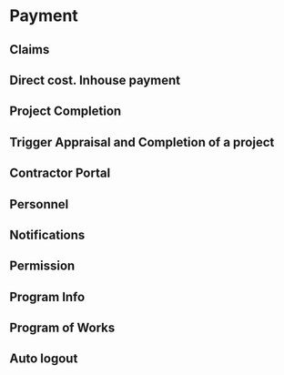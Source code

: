 # Payment
## Claims
## Direct cost. Inhouse payment
## Project Completion
## Trigger Appraisal and Completion of a project
## Contractor Portal
## Personnel
## Notifications
## Permission
## Program Info
## Program of Works
## Auto logout
